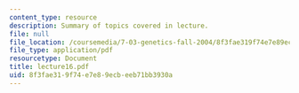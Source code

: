 ```yaml
---
content_type: resource
description: Summary of topics covered in lecture.
file: null
file_location: /coursemedia/7-03-genetics-fall-2004/8f3fae319f74e7e89ecbeeb71bb3930a_lecture16.pdf
file_type: application/pdf
resourcetype: Document
title: lecture16.pdf
uid: 8f3fae31-9f74-e7e8-9ecb-eeb71bb3930a
---
```


